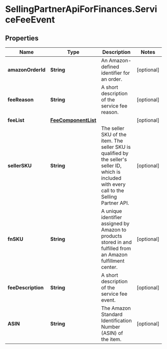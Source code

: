 # SellingPartnerApiForFinances.ServiceFeeEvent

## Properties
Name | Type | Description | Notes
------------ | ------------- | ------------- | -------------
**amazonOrderId** | **String** | An Amazon-defined identifier for an order. | [optional] 
**feeReason** | **String** | A short description of the service fee reason. | [optional] 
**feeList** | [**FeeComponentList**](FeeComponentList.md) |  | [optional] 
**sellerSKU** | **String** | The seller SKU of the item. The seller SKU is qualified by the seller&#x27;s seller ID, which is included with every call to the Selling Partner API. | [optional] 
**fnSKU** | **String** | A unique identifier assigned by Amazon to products stored in and fulfilled from an Amazon fulfillment center. | [optional] 
**feeDescription** | **String** | A short description of the service fee event. | [optional] 
**ASIN** | **String** | The Amazon Standard Identification Number (ASIN) of the item. | [optional] 
